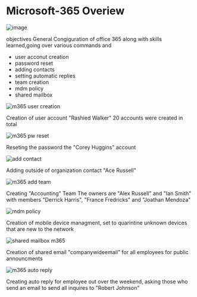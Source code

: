 # Microsoft-365 Overiew
![image](https://github.com/AaronWhiteTech/Microsoft-365/assets/155200818/b1fe238d-8cdc-4cd7-8b09-ec54171fad87)

objectives 
General Congiguration of office 365 along with skills learned,going over various commands and  
- user acconut creation 
- password reset
- adding contacts
- setting automatic replies
- team creation
- mdm policy
- shared mailbox




![m365 user creation](https://github.com/AaronWhiteTech/Microsoft-365/assets/155200818/d2872acb-ee35-4dc2-b76d-3de25bfdd9c8)



Creation of user account "Rashied Walker" 20 accounts were created in total 

![m365 pw reset](https://github.com/AaronWhiteTech/Microsoft-365/assets/155200818/d990210d-ca0e-4ed4-adcd-5c27e3974d11)



Reseting the password the "Corey Huggins" account

![add contact](https://github.com/AaronWhiteTech/Microsoft-365/assets/155200818/5fe084c4-1719-49c0-b468-b99a1d911f1b)


Adding outside of organization contact "Ace Russell"



![m365 add team](https://github.com/AaronWhiteTech/Microsoft-365/assets/155200818/a7e02352-a82a-485e-aa46-13b0977fb026)

Creating "Accounting" Team  The owners are "Alex Russell" and "Ian Smith" with members "Derrick Harris", "France Fredricks" and "Joathan Mendoza"



![mdm policy](https://github.com/AaronWhiteTech/Microsoft-365/assets/155200818/f6ca60a2-f8c6-4e05-8b4b-fae291d70da9)



Creation of mobile device managment, set to quarintine unknown devices that are new to the network



![shared mailbox m365](https://github.com/AaronWhiteTech/Microsoft-365/assets/155200818/05d6dceb-1620-4d00-b821-caf5d4faf46a)


Creation of shared email "companywideemail" for all employees for public announcments




![m365 auto reply](https://github.com/AaronWhiteTech/Microsoft-365/assets/155200818/933c213f-c04f-4e51-a0ad-705b6d1da263)




Creating auto reply for employee out over the weekend, asking those who send an email to send all inquires to "Robert Johnson"
